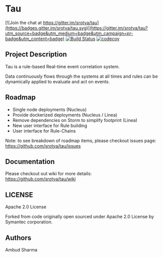 # Tau

[![Join the chat at https://gitter.im/srotya/tau](https://badges.gitter.im/srotya/tau.svg)](https://gitter.im/srotya/tau?utm_source=badge&utm_medium=badge&utm_campaign=pr-badge&utm_content=badge)
[![Build Status](https://travis-ci.org/srotya/tau.svg?branch=master)](https://travis-ci.org/srotya/tau)
[![codecov](https://codecov.io/gh/srotya/tau/branch/master/graph/badge.svg)](https://codecov.io/gh/srotya/tau)

## Project Description
Tau is a rule-based Real-time event correlation system.

Data continuously flows through the systems at all times and rules can be dynamically applied to evaluate and act on events.

## Roadmap
- Single node deployments (Nucleus)
- Provide dockerized deployments (Nucleus / Linea)
- Remove dependencies on Storm to simplify footprint (Linea)
- New user interface for Rule building
- User interface for Rule-Chains

Note: to see breakdown of roadmap items, please checkout issues page: https://github.com/srotya/tau/issues

## Documentation
Please checkout out wiki for more details: https://github.com/srotya/tau/wiki

## LICENSE

Apache 2.0 License

Forked from code originally open sourced under Apache 2.0 License by Symantec corporation.

## Authors
Ambud Sharma
